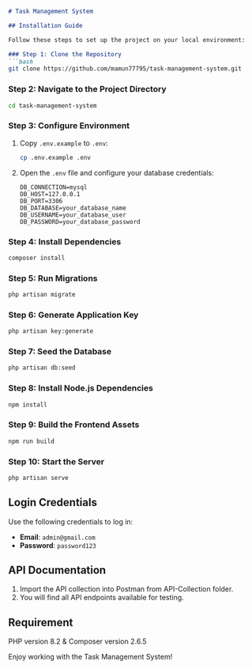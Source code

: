 ```markdown
# Task Management System

## Installation Guide

Follow these steps to set up the project on your local environment:

### Step 1: Clone the Repository
```bash
git clone https://github.com/mamun77795/task-management-system.git
```

### Step 2: Navigate to the Project Directory
```bash
cd task-management-system
```

### Step 3: Configure Environment
1. Copy `.env.example` to `.env`:
   ```bash
   cp .env.example .env
   ```
2. Open the `.env` file and configure your database credentials:
   ```
   DB_CONNECTION=mysql
   DB_HOST=127.0.0.1
   DB_PORT=3306
   DB_DATABASE=your_database_name
   DB_USERNAME=your_database_user
   DB_PASSWORD=your_database_password
   ```

### Step 4: Install Dependencies
```bash
composer install
```

### Step 5: Run Migrations
```bash
php artisan migrate
```

### Step 6: Generate Application Key
```bash
php artisan key:generate
```

### Step 7: Seed the Database
```bash
php artisan db:seed
```

### Step 8: Install Node.js Dependencies
```bash
npm install
```

### Step 9: Build the Frontend Assets
```bash
npm run build
```

### Step 10: Start the Server
```bash
php artisan serve
```

## Login Credentials
Use the following credentials to log in:

- **Email**: `admin@gmail.com`
- **Password**: `password123`

## API Documentation
1. Import the API collection into Postman from API-Collection folder.
2. You will find all API endpoints available for testing.

## Requirement
PHP version 8.2 &
Composer version 2.6.5

Enjoy working with the Task Management System!
```
